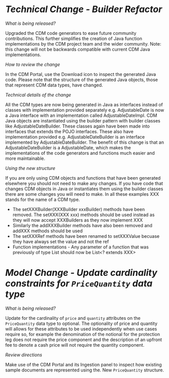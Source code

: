 # *Technical Change - Builder Refactor*

_What is being released?_

Upgraded the CDM code generators to ease future community contributions. This further simplifies the creation of Java function implementations by the CDM project team and the wider community.
Note: this change will not be backwards compatible with current CDM Java implementations.

_How to review the change_

In the CDM Portal, use the Download icon to inspect the generated Java code. Please note that the structure of the generated Java objects, those that represent CDM data types, have changed.

_Technical details of the change_

All the CDM types are now being generated in Java as interfaces instead of classes with implementation provided separately e.g. AdjustableDate is now a Java interface with an implementation called AdjustableDateImpl.
CDM Java objects are instantiated using the builder pattern with builder classes like AdjustableDateBuilder. These classes again have been made into interfaces that extends the POJO interfaces. These also have implementation provided e.g. AdjustableDateBuilder is an interface implemented by AdjustableDateBuilder.
The benefit of this change is that an AdjustableDateBuilder is a AdjustableDate, which makes the implementations of the code generators and functions much easier and more maintainable.

_Using the new structure_

If you are only using CDM objects and functions that have been generated elsewhere you should not need to make any changes.
If you have code that changes CDM objects in Java or instantiates them using the builder classes there are some changes you will need to make. In all these examples XXX stands for the name of a CDM type.
 - The setXXXBuilder(XXXBuilder xxxBuilder) methods have been removed. The setXXX(XXX xxx) methods should be used instead as they will now accept XXXBuilders as they now implement XXX
 - Similarly the addXXXBuilder methods have also been removed and addXXX methods should be used
 - The setXXXRef methods have been renamed to setXXXValue becuase they have always set the value and not the ref
 - Function implementations - Any parameter of a function that was previously of type List<XXX> should now be List<? extends XXX>

# *Model Change - Update cardinality constraints for `PriceQuantity` data type*

_What is being released?_

Update for the cardinality of `price` and `quantity` attributes on the `PriceQuantity` data type to optional. The optionality of price and quantity will allows for these attributes to be used independently when use cases require so, for example the denomination of the notional for the protection leg does not require the price component and the description of an upfront fee  to denote a cash price will not require the quantity component.

_Review directions_

Make use of the CDM Portal and its Ingestion panel to inspect how existing sample documents are represented using the. New `PriceQuantity` structure.
